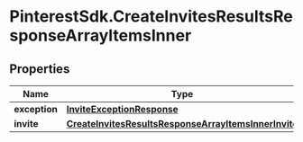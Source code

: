 # PinterestSdk.CreateInvitesResultsResponseArrayItemsInner

## Properties

Name | Type | Description | Notes
------------ | ------------- | ------------- | -------------
**exception** | [**InviteExceptionResponse**](InviteExceptionResponse.md) |  | [optional] 
**invite** | [**CreateInvitesResultsResponseArrayItemsInnerInvite**](CreateInvitesResultsResponseArrayItemsInnerInvite.md) |  | [optional] 


